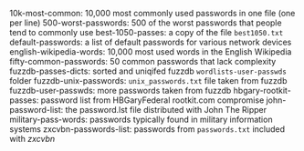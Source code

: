 10k-most-common: 10,000 most commonly used passwords in one file (one per line)
500-worst-passwords: 500 of the worst passwords that people tend to commonly use
best-1050-passes: a copy of the file `best1050.txt`
default-passwords: a list of default passwords for various network devices
english-wikipedia-words: 10,000 most used words in the English Wikipedia
fifty-common-passwords: 50 common passwords that lack complexity
fuzzdb-passes-dicts: sorted and uniqifed fuzzdb `wordlists-user-passwds` folder
fuzzdb-unix-passwords: `unix_passwords.txt` file taken from fuzzdb
fuzzdb-user-passwds: more passwords taken from fuzzdb
hbgary-rootkit-passes: password list from HBGaryFederal rootkit.com compromise
john-password-list: the password.lst file distributed with John The Ripper
military-pass-words: passwords typically found in military information systems
zxcvbn-passwords-list: passwords from `passwords.txt` included with *zxcvbn*
